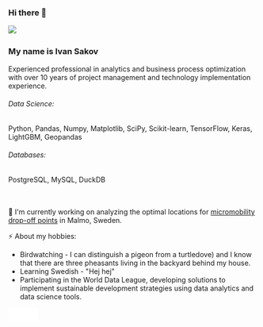 ### Hi there 👋

<p><a href="https://www.linkedin.com/in/ivan-sakov-ds/"><img src="https://img.shields.io/badge/linkedin-%230077B5.svg?&style=for-the-badge&logo=linkedin&logoColor=white" height=25></a> 
<!--  <a href="https://medium.com/"><img src="https://img.shields.io/badge/medium-%2312100E.svg?&style=for-the-badge&logo=medium&logoColor=white" height=25></a>
  -->
</p>

### My name is Ivan Sakov

Experienced professional in analytics and business process optimization with over 10 years of project management and technology implementation experience.


###### Data Science: 
Python, Pandas, Numpy, Matplotlib, SciPy, Scikit-learn, TensorFlow, Keras, LightGBM, Geopandas

###### Databases: 
PostgreSQL, MySQL, DuckDB

<br><br>
🔭 I'm currently working on analyzing the optimal locations for [micromobility drop-off points](https://github.com/ivansakov/micromobility-projects) in Malmo, Sweden.

⚡ About my hobbies:
- Birdwatching - I can distinguish a pigeon from a turtledove) and I know that there are three pheasants living in the backyard behind my house.
- Learning Swedish - "Hej hej"
- Participating in the World Data League, developing solutions to implement sustainable development strategies using data analytics and data science tools.


<p><a href="https://www.worlddataleague.com/"><img src="https://github.com/ivansakov/wdl-2023/blob/main/Data/image_WDL.png" height=25></a> 
</p>
